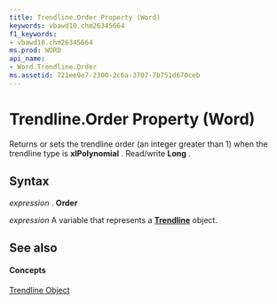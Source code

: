 ```yaml
---
title: Trendline.Order Property (Word)
keywords: vbawd10.chm26345664
f1_keywords:
- vbawd10.chm26345664
ms.prod: WORD
api_name:
- Word.Trendline.Order
ms.assetid: 721ee9e7-2300-2c6a-3707-7b751d670ceb
---
```



# Trendline.Order Property (Word)

Returns or sets the trendline order (an integer greater than 1) when the trendline type is  **xlPolynomial** . Read/write **Long** .


## Syntax

 _expression_ . **Order**

 _expression_ A variable that represents a **[Trendline](trendline-object-word.md)** object.


## See also


#### Concepts


[Trendline Object](trendline-object-word.md)

